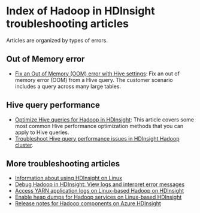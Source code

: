 <properties
	pageTitle="Hadoop stack trace error messages | Microsoft Azure"
	description="Index of Hadoop stack trace error messages in HDInsight. Find the error in the list to see troubleshooting information."
	keywords="stack trace, error messages"
	services="hdinsight"
	documentationCenter="NA"
	authors="mumian"
	manager="jhubbard"
	editor="cgronlun"/>

<tags
	ms.service="hdinsight"
	ms.devlang="NA"
	ms.topic="article"
	ms.tgt_pltfrm="NA"
	ms.workload="big-data"
	ms.date="07/14/2016"
	ms.author="rashimg;jgao"/>

# Index of Hadoop in HDInsight troubleshooting articles

Articles are organized by types of errors.

## Out of Memory error

* [Fix an Out of Memory (OOM) error with Hive settings](hdinsight-hadoop-hive-out-of-memory-error-oom.md):
 	Fix an out of memory error (OOM) from a Hive query. The customer scenario includes a query across many large tables.

## Hive query performance

* [Optimize Hive queries for Hadoop in HDInsight](hdinsight-hadoop-optimize-hive-query.md): This article covers some most common Hive performance optimization methods that you can apply to Hive queries.
* [Troubleshoot Hive query performance issues in HDInsight Hadoop cluster](https://blogs.msdn.microsoft.com/bigdatasupport/2015/08/13/troubleshooting-hive-query-performance-in-hdinsight-hadoop-cluster/).

## More troubleshooting articles

* [Information about using HDInsight on Linux](hdinsight-hadoop-linux-information.md)
* [Debug Hadoop in HDInsight: View logs and interpret error messages](hdinsight-debug-jobs.md)
* [Access YARN application logs on Linux-based Hadoop on HDInsight](hdinsight-hadoop-access-yarn-app-logs-linux.md)
* [Enable heap dumps for Hadoop services on Linux-based HDInsight](hdinsight-hadoop-collect-debug-heap-dump-linux.md)
* [Release notes for Hadoop components on Azure HDInsight](hdinsight-release-notes.md)
